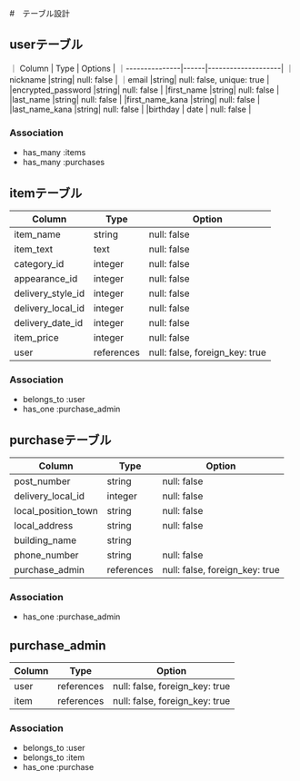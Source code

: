 #　テーブル設計

## userテーブル

｜     Column    | Type |      Options       |
｜---------------|------|--------------------|
｜nickname       |string| null: false        |
｜email          |string| null: false, unique: true        |
|encrypted_password |string| null: false        |
|first_name      |string| null: false        |
|last_name       |string| null: false        |
|first_name_kana |string| null: false        |
|last_name_kana  |string| null: false        |
|birthday        | date | null: false        |

### Association

- has_many :items
- has_many :purchases

## itemテーブル

|        Column         | Type   |     Option     |
|-----------------------|--------|----------------|
| item_name             | string | null: false    |
| item_text             | text   | null: false    |
| category_id           | integer | null: false    |
| appearance_id            | integer  | null: false    |
| delivery_style_id        | integer | null: false    |
| delivery_local_id        | integer  | null: false    |
| delivery_date_id         | integer  | null: false    |
| item_price            | integer | null: false    |
| user                  | references | null: false, foreign_key: true |

### Association

- belongs_to :user
- has_one :purchase_admin

## purchaseテーブル

|       Column      |     Type    |                 Option                |
|-------------------|-------------|---------------------------------------|
|post_number        | string      | null: false                           |
|delivery_local_id      | integer     | null: false                           |
|local_position_town| string      | null: false                           |
|local_address      | string      | null: false                           |
|building_name      | string      |                                       |
|phone_number       | string      | null: false                           |
| purchase_admin        | references | null: false, foreign_key: true |


### Association

- has_one :purchase_admin

## purchase_admin

|   Column        |    Type       |            Option            |
|-----------------|---------------|------------------------------|
|user             |references     |  null: false, foreign_key: true |
|item             |references     |  null: false, foreign_key: true |

### Association

- belongs_to :user
- belongs_to :item
- has_one :purchase

